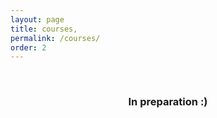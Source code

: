 ```yaml
---
layout: page
title: courses,
permalink: /courses/
order: 2
---
```



<br>
<h3 style="text-align: center;"> In preparation :) </h3>

